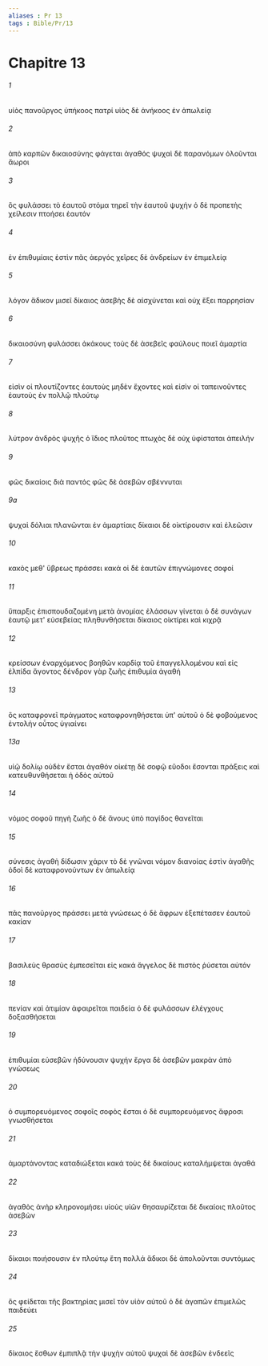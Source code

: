 ```yaml
---
aliases : Pr 13
tags : Bible/Pr/13
---
```


# Chapitre 13

###### 1
υἱὸς πανοῦργος ὑπήκοος πατρί υἱὸς δὲ ἀνήκοος ἐν ἀπωλείᾳ
###### 2
ἀπὸ καρπῶν δικαιοσύνης φάγεται ἀγαθός ψυχαὶ δὲ παρανόμων ὀλοῦνται ἄωροι
###### 3
ὃς φυλάσσει τὸ ἑαυτοῦ στόμα τηρεῖ τὴν ἑαυτοῦ ψυχήν ὁ δὲ προπετὴς χείλεσιν πτοήσει ἑαυτόν
###### 4
ἐν ἐπιθυμίαις ἐστὶν πᾶς ἀεργός χεῖρες δὲ ἀνδρείων ἐν ἐπιμελείᾳ
###### 5
λόγον ἄδικον μισεῖ δίκαιος ἀσεβὴς δὲ αἰσχύνεται καὶ οὐχ ἕξει παρρησίαν
###### 6
δικαιοσύνη φυλάσσει ἀκάκους τοὺς δὲ ἀσεβεῖς φαύλους ποιεῖ ἁμαρτία
###### 7
εἰσὶν οἱ πλουτίζοντες ἑαυτοὺς μηδὲν ἔχοντες καὶ εἰσὶν οἱ ταπεινοῦντες ἑαυτοὺς ἐν πολλῷ πλούτῳ
###### 8
λύτρον ἀνδρὸς ψυχῆς ὁ ἴδιος πλοῦτος πτωχὸς δὲ οὐχ ὑφίσταται ἀπειλήν
###### 9
φῶς δικαίοις διὰ παντός φῶς δὲ ἀσεβῶν σβέννυται
###### 9a
ψυχαὶ δόλιαι πλανῶνται ἐν ἁμαρτίαις δίκαιοι δὲ οἰκτίρουσιν καὶ ἐλεῶσιν
###### 10
κακὸς μεθ' ὕβρεως πράσσει κακά οἱ δὲ ἑαυτῶν ἐπιγνώμονες σοφοί
###### 11
ὕπαρξις ἐπισπουδαζομένη μετὰ ἀνομίας ἐλάσσων γίνεται ὁ δὲ συνάγων ἑαυτῷ μετ' εὐσεβείας πληθυνθήσεται δίκαιος οἰκτίρει καὶ κιχρᾷ
###### 12
κρείσσων ἐναρχόμενος βοηθῶν καρδίᾳ τοῦ ἐπαγγελλομένου καὶ εἰς ἐλπίδα ἄγοντος δένδρον γὰρ ζωῆς ἐπιθυμία ἀγαθή
###### 13
ὃς καταφρονεῖ πράγματος καταφρονηθήσεται ὑπ' αὐτοῦ ὁ δὲ φοβούμενος ἐντολήν οὗτος ὑγιαίνει
###### 13a
υἱῷ δολίῳ οὐδὲν ἔσται ἀγαθόν οἰκέτῃ δὲ σοφῷ εὔοδοι ἔσονται πράξεις καὶ κατευθυνθήσεται ἡ ὁδὸς αὐτοῦ
###### 14
νόμος σοφοῦ πηγὴ ζωῆς ὁ δὲ ἄνους ὑπὸ παγίδος θανεῖται
###### 15
σύνεσις ἀγαθὴ δίδωσιν χάριν τὸ δὲ γνῶναι νόμον διανοίας ἐστὶν ἀγαθῆς ὁδοὶ δὲ καταφρονούντων ἐν ἀπωλείᾳ
###### 16
πᾶς πανοῦργος πράσσει μετὰ γνώσεως ὁ δὲ ἄφρων ἐξεπέτασεν ἑαυτοῦ κακίαν
###### 17
βασιλεὺς θρασὺς ἐμπεσεῖται εἰς κακά ἄγγελος δὲ πιστὸς ῥύσεται αὐτόν
###### 18
πενίαν καὶ ἀτιμίαν ἀφαιρεῖται παιδεία ὁ δὲ φυλάσσων ἐλέγχους δοξασθήσεται
###### 19
ἐπιθυμίαι εὐσεβῶν ἡδύνουσιν ψυχήν ἔργα δὲ ἀσεβῶν μακρὰν ἀπὸ γνώσεως
###### 20
ὁ συμπορευόμενος σοφοῖς σοφὸς ἔσται ὁ δὲ συμπορευόμενος ἄφροσι γνωσθήσεται
###### 21
ἁμαρτάνοντας καταδιώξεται κακά τοὺς δὲ δικαίους καταλήμψεται ἀγαθά
###### 22
ἀγαθὸς ἀνὴρ κληρονομήσει υἱοὺς υἱῶν θησαυρίζεται δὲ δικαίοις πλοῦτος ἀσεβὼν
###### 23
δίκαιοι ποιήσουσιν ἐν πλούτῳ ἔτη πολλά ἄδικοι δὲ ἀπολοῦνται συντόμως
###### 24
ὃς φείδεται τῆς βακτηρίας μισεῖ τὸν υἱὸν αὐτοῦ ὁ δὲ ἀγαπῶν ἐπιμελῶς παιδεύει
###### 25
δίκαιος ἔσθων ἐμπιπλᾷ τὴν ψυχὴν αὐτοῦ ψυχαὶ δὲ ἀσεβῶν ἐνδεεῖς
